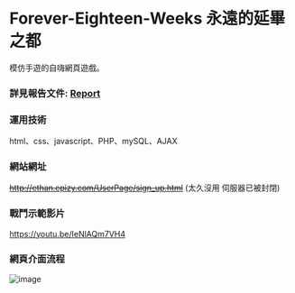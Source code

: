 # Forever-Eighteen-Weeks 永遠的延畢之都
模仿手遊的自嗨網頁遊戲。
### 詳見報告文件: [Report](https://github.com/ubin0914/Forever-Eighteen-Weeks/blob/master/Report.pptx)
### 運用技術
html、css、javascript、PHP、mySQL、AJAX
### 網站網址
~~http://ethan.epizy.com/UserPage/sign_up.html~~ (太久沒用 伺服器已被封閉)
### 戰鬥示範影片
https://youtu.be/IeNlAQm7VH4
### 網頁介面流程
![image](https://user-images.githubusercontent.com/73873427/236634438-12809fc3-2729-448c-8c41-6541a5065d08.png)
